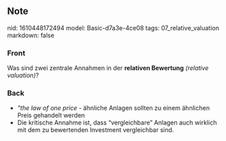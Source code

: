 ## Note
nid: 1610448172494
model: Basic-d7a3e-4ce08
tags: 07_relative_valuation
markdown: false

### Front
<p>Was sind zwei zentrale Annahmen in der <b>relativen
Bewertung</b> <i>(relative valuation)</i>?

### Back
<div>
  <div>
    <ul>
      <li><span><em>"the law of one price</em> - ähnliche Anlagen
      sollten zu einem ähnlichen Preis gehandelt werden</span>
      <li><span>Die kritische Annahme ist, dass “vergleichbare”
      Anlagen auch wirklich mit dem zu bewertenden Investment
      vergleichbar sind.</span>
    </ul>
  </div>
</div>
